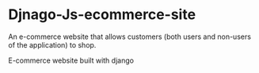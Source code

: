 # Djnago-Js-ecommerce-site
An e-commerce website that allows customers (both users and non-users of the application) to shop.

E-commerce website built with django
